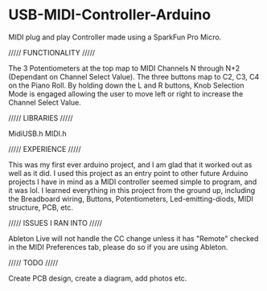 # USB-MIDI-Controller-Arduino
MIDI plug and play Controller made using a SparkFun Pro Micro.

///// FUNCTIONALITY /////

The 3 Potentiometers at the top map to MIDI Channels N through N+2 (Dependant on Channel Select Value). The three buttons map to C2, C3, C4 on the Piano Roll.
By holding down the L and R buttons, Knob Selection Mode is engaged allowing the user to move left or right to increase the Channel Select Value.
  
///// LIBRARIES /////

MidiUSB.h
MIDI.h

///// EXPERIENCE /////

This was my first ever arduino project, and I am glad that it worked out as well as it did. I used this project as an entry point to other future Arduino projects I have in mind as a MIDI controller seemed simple to program, and it was lol. I learned everything in this project from the ground up, including the Breadboard wiring, Buttons, Potentiometers, Led-emitting-diods, MIDI structure, PCB, etc.

///// ISSUES I RAN INTO /////

Ableton Live will not handle the CC change unless it has "Remote" checked in the MIDI Preferences tab, please do so if you are using Ableton.

///// TODO /////

Create PCB design, create a diagram, add photos etc.
